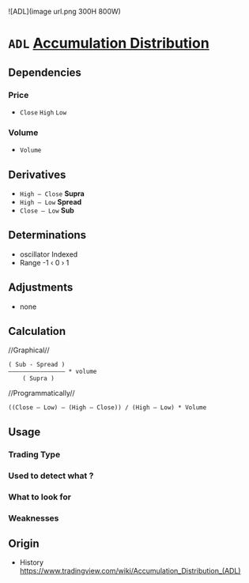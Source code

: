 ![ADL](image url.png 300H 800W)
# `ADL` [Accumulation Distribution](ADL)
## Dependencies
### Price
* `Close` `High` `Low`
### Volume
* `Volume`

## Derivatives
* `High – Close`		**Supra**
* `High – Low`			**Spread**
* `Close – Low`			**Sub**

## Determinations
* oscillator Indexed
* Range -1 ‹ 0 › 1

## Adjustments
* none

## Calculation
//Graphical//
```
( Sub - Spread )
———————————————— * volume
	( Supra )
```
//Programmatically//
```
((Close – Low) – (High – Close)) / (High – Low) * Volume
```
## Usage
### Trading Type
### Used to detect what ?
### What to look for
### Weaknesses

## Origin
* History
https://www.tradingview.com/wiki/Accumulation_Distribution_(ADL)
